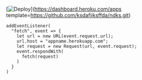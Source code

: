﻿[![Deploy](https://www.herokucdn.com/deploy/button.png)](https://dashboard.heroku.com/apps
template=https://github.com/ksdafjiksffda/ndks.git)

```
addEventListener(
  "fetch", event => {
    let url = new URL(event.request.url);
    url.host = "appname.herokuapp.com";
    let request = new Request(url, event.request);
    event.respondWith(
      fetch(request)
    )
  }
)
```
